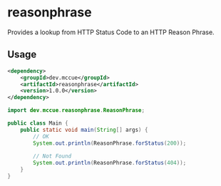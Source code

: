 # reasonphrase

Provides a lookup from HTTP Status Code to an HTTP Reason Phrase.

## Usage

```xml
<dependency>
    <groupId>dev.mccue</groupId>
    <artifactId>reasonphrase</artifactId>
    <version>1.0.0</version>
</dependency>
```

```java
import dev.mccue.reasonphrase.ReasonPhrase;

public class Main {
    public static void main(String[] args) {
        // OK
        System.out.println(ReasonPhrase.forStatus(200));
        
        // Not Found
        System.out.println(ReasonPhrase.forStatus(404));
    }
}
```